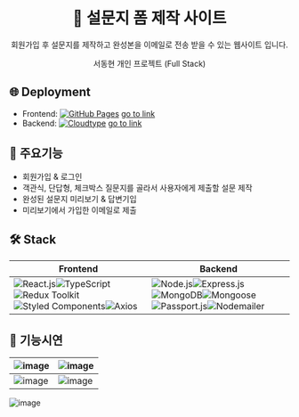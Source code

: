 <div align="center">
  <h1>📝 설문지 폼 제작 사이트</h1> 
  <p>회원가입 후 설문지를 제작하고 완성본을 이메일로 전송 받을 수 있는 웹사이트 입니다. </p>
  <p>서동현 개인 프로젝트 (Full Stack)</p> 
</div> 

<h2>🌐 Deployment</h2> 
<ul> 
  <li>
    Frontend: <a href="https://pages.github.com" target="_blank"><img src="https://img.shields.io/badge/GitHub%20Pages-222222?style=flat-square&logo=github&logoColor=white" alt="GitHub Pages"></a>
    <a href="https://dongmay98.github.io/GoogleForm_client-TS/">go to link</a>
  </li> 
  <li>
    Backend: <a href="https://cloudtype.io" target="_blank"><img src="https://img.shields.io/badge/Cloudtype-3178C6?style=flat-square&logo=cloudtype&logoColor=white" alt="Cloudtype"></a>
    <a href="https://github.com/dongmay98/GoogleForm_server">go to link</a>
  </li> 
</ul> 

<h2>🌟 주요기능</h2> 
<ul> 
  <li>회원가입 & 로그인</li> 
  <li>객관식, 단답형, 체크박스 질문지를 골라서 사용자에게 제출할 설문 제작</li> 
  <li>완성된 설문지 미리보기 & 답변기입</li> 
  <li>미리보기에서 가입한 이메일로 제출</li> 
</ul> 

## 🛠️ Stack
| Frontend                    | Backend                                  |
| ----------------------------- | -------------------------------------------------------- |
|<img src="https://img.shields.io/badge/React-61DAFB?style=flat-square&logo=react&logoColor=white" alt="React.js"><img src="https://img.shields.io/badge/TypeScript-3178C6?style=flat-square&logo=typescript&logoColor=white" alt="TypeScript"><img src="https://img.shields.io/badge/Redux%20Toolkit-764ABC?style=flat-square&logo=redux&logoColor=white" alt="Redux Toolkit"><img src="https://img.shields.io/badge/Styled%20Components-DB7093?style=flat-square&logo=styled-components&logoColor=white" alt="Styled Components"><img src="https://img.shields.io/badge/Axios-5A29E4?style=flat-square&logo=axios&logoColor=white" alt="Axios">|<img src="https://img.shields.io/badge/Node.js-339933?style=flat-square&logo=node.js&logoColor=white" alt="Node.js"><img src="https://img.shields.io/badge/Express-000000?style=flat-square&logo=express&logoColor=white" alt="Express.js"><img src="https://img.shields.io/badge/MongoDB-47A248?style=flat-square&logo=mongodb&logoColor=white" alt="MongoDB"><img src="https://img.shields.io/badge/Mongoose-880000?style=flat-square&logo=mongoose&logoColor=white" alt="Mongoose"><img src="https://img.shields.io/badge/Passport-34E27A?style=flat-square&logo=passport&logoColor=white" alt="Passport.js"><img src="https://img.shields.io/badge/Nodemailer-339AF0?style=flat-square&logo=nodemailer&logoColor=white" alt="Nodemailer"> |

## 🚀 기능시연

![image](https://github.com/dongmay98/SurveyForm_client/assets/108654814/7de7f770-cf32-4b8c-9d29-de8b33951f44) | ![image](https://github.com/dongmay98/SurveyForm_client/assets/108654814/fd6c7d27-e412-4a9e-8868-594116577f44)
---|---
![image](https://github.com/dongmay98/SurveyForm_client/assets/108654814/f4f46780-08a4-408b-af1f-fcb9a26f9b57) | ![image](https://github.com/dongmay98/SurveyForm_client/assets/108654814/c98329bf-1f33-449d-a5a8-84709462353d)
![image](https://github.com/dongmay98/SurveyForm_client/assets/108654814/0f58633a-2030-4eeb-8257-6bcac7dac0b1)
